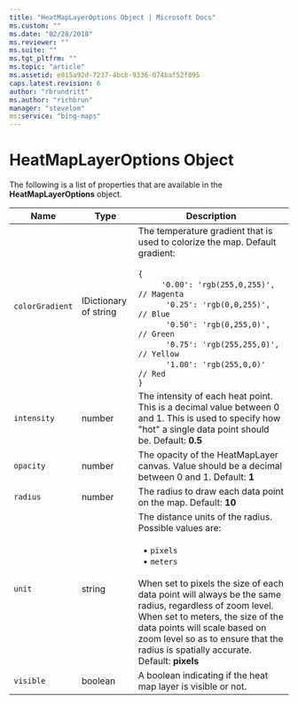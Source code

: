 ```yaml
---
title: "HeatMapLayerOptions Object | Microsoft Docs"
ms.custom: ""
ms.date: "02/28/2018"
ms.reviewer: ""
ms.suite: ""
ms.tgt_pltfrm: ""
ms.topic: "article"
ms.assetid: e815a92d-7237-4bcb-9336-074baf52f095
caps.latest.revision: 6
author: "rbrundritt"
ms.author: "richbrun"
manager: "stevelom"
ms:service: "bing-maps"
---
```

# HeatMapLayerOptions Object
The following is a list of properties that are available in the **HeatMapLayerOptions** object.

Name                 | Type                    | Description
-------------------- | ----------------------- | -----------------------------------------------
`colorGradient`      | IDictionary of string     | The temperature gradient that is used to colorize the map. Default gradient:<br/><br/>`{`<br/>&nbsp;&nbsp;&nbsp;&nbsp;`   '0.00': 'rgb(255,0,255)',  // Magenta`<br/>&nbsp;&nbsp;&nbsp;&nbsp;`    '0.25': 'rgb(0,0,255)',    // Blue`<br/>&nbsp;&nbsp;&nbsp;&nbsp;`    '0.50': 'rgb(0,255,0)',    // Green`<br/>&nbsp;&nbsp;&nbsp;&nbsp;`    '0.75': 'rgb(255,255,0)', // Yellow`<br/>&nbsp;&nbsp;&nbsp;&nbsp;`    '1.00': 'rgb(255,0,0)'    // Red`<br/>`}`
`intensity`          | number                  | The intensity of each heat point. This is a decimal value between 0 and 1. This is used to specify how "hot" a single data point should be. Default: **0.5**
`opacity`            | number                  | The opacity of the HeatMapLayer canvas. Value should be a decimal between 0 and 1. Default: **1**
`radius`             | number                  | The radius to draw each data point on the map. Default: **10** 
`unit`               | string             | The distance units of the radius. Possible values are:<br/><br/>&nbsp; • `pixels`<br/>&nbsp; • `meters`<br/><br/>When set to pixels the size of each data point will always be the same radius, regardless of zoom level. When set to meters, the size of the data points will scale based on zoom level so as to ensure that the radius is spatially accurate. Default: **pixels**  
`visible` | boolean | A boolean indicating if the heat map layer is visible or not.